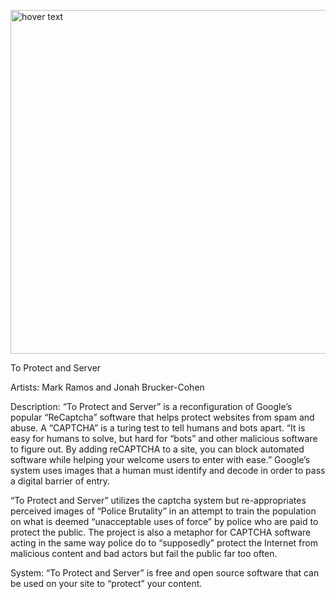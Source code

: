 <p align="left">
  <img src="http://www.coin-operated.com/wp-content/uploads/2020/07/protectandserver.jpg" width="550" title="hover text">
</p>

To Protect and Server

Artists: Mark Ramos and Jonah Brucker-Cohen

Description: “To Protect and Server” is a reconfiguration of Google’s popular “ReCaptcha” software that helps protect websites from spam and abuse.  A “CAPTCHA” is a turing test to tell humans and bots apart. “It is easy for humans to solve, but hard for “bots” and other malicious software to figure out. By adding reCAPTCHA to a site, you can block automated software while helping your welcome users to enter with ease.” Google’s system uses images that a human must identify and decode in order to pass a digital barrier of entry.

 “To Protect and Server” utilizes the captcha system but re-appropriates perceived images of “Police Brutality” in an attempt to train the population on what is deemed “unacceptable uses of force” by police who are paid to protect the public. The project is also a metaphor for CAPTCHA software acting in the same way police do to “supposedly” protect the Internet from malicious content and bad actors but fail the public far too often.

System:
“To Protect and Server” is free and open source software that can be used on your site to “protect” your content.
